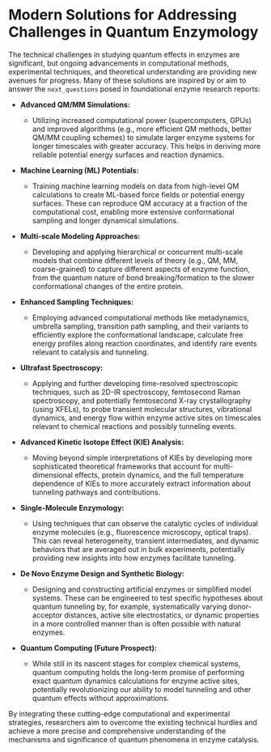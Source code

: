 # Modern Solutions for Addressing Challenges in Quantum Enzymology

The technical challenges in studying quantum effects in enzymes are significant, but ongoing advancements in computational methods, experimental techniques, and theoretical understanding are providing new avenues for progress. Many of these solutions are inspired by or aim to answer the `next_questions` posed in foundational enzyme research reports:

*   **Advanced QM/MM Simulations:**
    *   Utilizing increased computational power (supercomputers, GPUs) and improved algorithms (e.g., more efficient QM methods, better QM/MM coupling schemes) to simulate larger enzyme systems for longer timescales with greater accuracy. This helps in deriving more reliable potential energy surfaces and reaction dynamics.

*   **Machine Learning (ML) Potentials:**
    *   Training machine learning models on data from high-level QM calculations to create ML-based force fields or potential energy surfaces. These can reproduce QM accuracy at a fraction of the computational cost, enabling more extensive conformational sampling and longer dynamical simulations.

*   **Multi-scale Modeling Approaches:**
    *   Developing and applying hierarchical or concurrent multi-scale models that combine different levels of theory (e.g., QM, MM, coarse-grained) to capture different aspects of enzyme function, from the quantum nature of bond breaking/formation to the slower conformational changes of the entire protein.

*   **Enhanced Sampling Techniques:**
    *   Employing advanced computational methods like metadynamics, umbrella sampling, transition path sampling, and their variants to efficiently explore the conformational landscape, calculate free energy profiles along reaction coordinates, and identify rare events relevant to catalysis and tunneling.

*   **Ultrafast Spectroscopy:**
    *   Applying and further developing time-resolved spectroscopic techniques, such as 2D-IR spectroscopy, femtosecond Raman spectroscopy, and potentially femtosecond X-ray crystallography (using XFELs), to probe transient molecular structures, vibrational dynamics, and energy flow within enzyme active sites on timescales relevant to chemical reactions and possibly tunneling events.

*   **Advanced Kinetic Isotope Effect (KIE) Analysis:**
    *   Moving beyond simple interpretations of KIEs by developing more sophisticated theoretical frameworks that account for multi-dimensional effects, protein dynamics, and the full temperature dependence of KIEs to more accurately extract information about tunneling pathways and contributions.

*   **Single-Molecule Enzymology:**
    *   Using techniques that can observe the catalytic cycles of individual enzyme molecules (e.g., fluorescence microscopy, optical traps). This can reveal heterogeneity, transient intermediates, and dynamic behaviors that are averaged out in bulk experiments, potentially providing new insights into how enzymes facilitate tunneling.

*   **De Novo Enzyme Design and Synthetic Biology:**
    *   Designing and constructing artificial enzymes or simplified model systems. These can be engineered to test specific hypotheses about quantum tunneling by, for example, systematically varying donor-acceptor distances, active site electrostatics, or dynamic properties in a more controlled manner than is often possible with natural enzymes.

*   **Quantum Computing (Future Prospect):**
    *   While still in its nascent stages for complex chemical systems, quantum computing holds the long-term promise of performing exact quantum dynamics calculations for enzyme active sites, potentially revolutionizing our ability to model tunneling and other quantum effects without approximations.

By integrating these cutting-edge computational and experimental strategies, researchers aim to overcome the existing technical hurdles and achieve a more precise and comprehensive understanding of the mechanisms and significance of quantum phenomena in enzyme catalysis.
